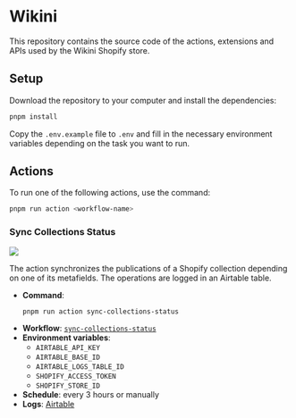 # Wikini

This repository contains the source code of the actions, extensions and APIs used by the Wikini Shopify store.

## Setup

Download the repository to your computer and install the dependencies:

```sh
pnpm install
```

Copy the `.env.example` file to `.env` and fill in the necessary environment variables depending on the task you want to run.

## Actions

To run one of the following actions, use the command:

```sh
pnpm run action <workflow-name>
```

### Sync Collections Status

[![](https://github.com/gzeta-adv/wikini/actions/workflows/sync-collections-status.yml/badge.svg)](https://github.com/gzeta-adv/wikini/actions/workflows/sync-collections-status.yml)

The action synchronizes the publications of a Shopify collection depending on one of its metafields. The operations are logged in an Airtable table.

- **Command**: 
    ```sh
    pnpm run action sync-collections-status
    ```
- **Workflow**: [`sync-collections-status`](.github/workflows/sync-collections-status.yml)
- **Environment variables**:
  - `AIRTABLE_API_KEY`
  - `AIRTABLE_BASE_ID`
  - `AIRTABLE_LOGS_TABLE_ID`
  - `SHOPIFY_ACCESS_TOKEN`
  - `SHOPIFY_STORE_ID`
- **Schedule**: every 3 hours or manually
- **Logs**: [Airtable](https://airtable.com/appn0QEUHeYBOQnjc/shrvwYpD6I6E6tHVi)
